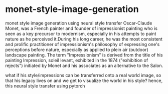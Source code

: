 # monet-style-image-generation
monet style image generation using neural style transfer
Oscar-Claude Monet, was a French painter and founder of impressionist painting who is seen as a key precursor to modernism, especially in his attempts to paint nature as he perceived it.During his long career, he was the most consistent and prolific practitioner of impressionism's philosophy of expressing one's perceptions before nature, especially as applied to plein air (outdoor) landscape painting. The term "Impressionism" is derived from the title of his painting Impression, soleil levant, exhibited in the 1874 ("exhibition of rejects") initiated by Monet and his associates as an alternative to the Salon.

what if his style/impressions can be transferred onto a real world image, so that his legacy lives on and we get to visualize the world in his style?
hence, this neural style transfer using pytorch
